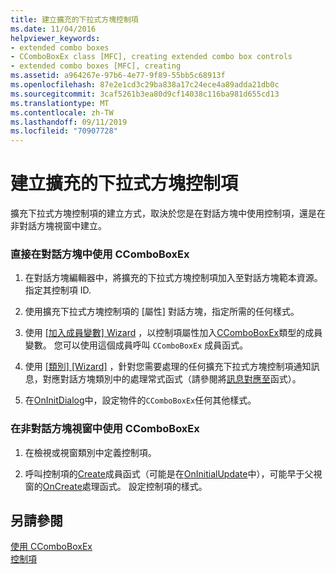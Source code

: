 ```yaml
---
title: 建立擴充的下拉式方塊控制項
ms.date: 11/04/2016
helpviewer_keywords:
- extended combo boxes
- CComboBoxEx class [MFC], creating extended combo box controls
- extended combo boxes [MFC], creating
ms.assetid: a964267e-97b6-4e77-9f89-55bb5c68913f
ms.openlocfilehash: 87e2e1cd3c29ba838a17c24ece4a89adda21db0c
ms.sourcegitcommit: 3caf5261b3ea80d9cf14038c116ba981d655cd13
ms.translationtype: MT
ms.contentlocale: zh-TW
ms.lasthandoff: 09/11/2019
ms.locfileid: "70907728"
---
```

# <a name="creating-an-extended-combo-box-control"></a>建立擴充的下拉式方塊控制項

擴充下拉式方塊控制項的建立方式，取決於您是在對話方塊中使用控制項，還是在非對話方塊視窗中建立。

### <a name="to-use-ccomboboxex-directly-in-a-dialog-box"></a>直接在對話方塊中使用 CComboBoxEx

1. 在對話方塊編輯器中，將擴充的下拉式方塊控制項加入至對話方塊範本資源。 指定其控制項 ID.

1. 使用擴充下拉式方塊控制項的 [屬性] 對話方塊，指定所需的任何樣式。

1. 使用 [[加入成員變數] Wizard](../ide/adding-a-member-variable-visual-cpp.md) ，以控制項屬性加入[CComboBoxEx](../mfc/reference/ccomboboxex-class.md)類型的成員變數。 您可以使用這個成員呼叫 `CComboBoxEx` 成員函式。

1. 使用 [[類別] [Wizard]](reference/mfc-class-wizard.md) ，針對您需要處理的任何擴充下拉式方塊控制項通知訊息，對應對話方塊類別中的處理常式函式（請參閱將[訊息對應至](../mfc/reference/mapping-messages-to-functions.md)函式）。

1. 在[OnInitDialog](../mfc/reference/cdialog-class.md#oninitdialog)中，設定物件的`CComboBoxEx`任何其他樣式。

### <a name="to-use-ccomboboxex-in-a-nondialog-window"></a>在非對話方塊視窗中使用 CComboBoxEx

1. 在檢視或視窗類別中定義控制項。

1. 呼叫控制項的[Create](../mfc/reference/ctabctrl-class.md#create)成員函式（可能是在[OnInitialUpdate](../mfc/reference/cview-class.md#oninitialupdate)中），可能早于父視窗的[OnCreate](../mfc/reference/cwnd-class.md#oncreate)處理函式。 設定控制項的樣式。

## <a name="see-also"></a>另請參閱

[使用 CComboBoxEx](../mfc/using-ccomboboxex.md)<br/>
[控制項](../mfc/controls-mfc.md)

